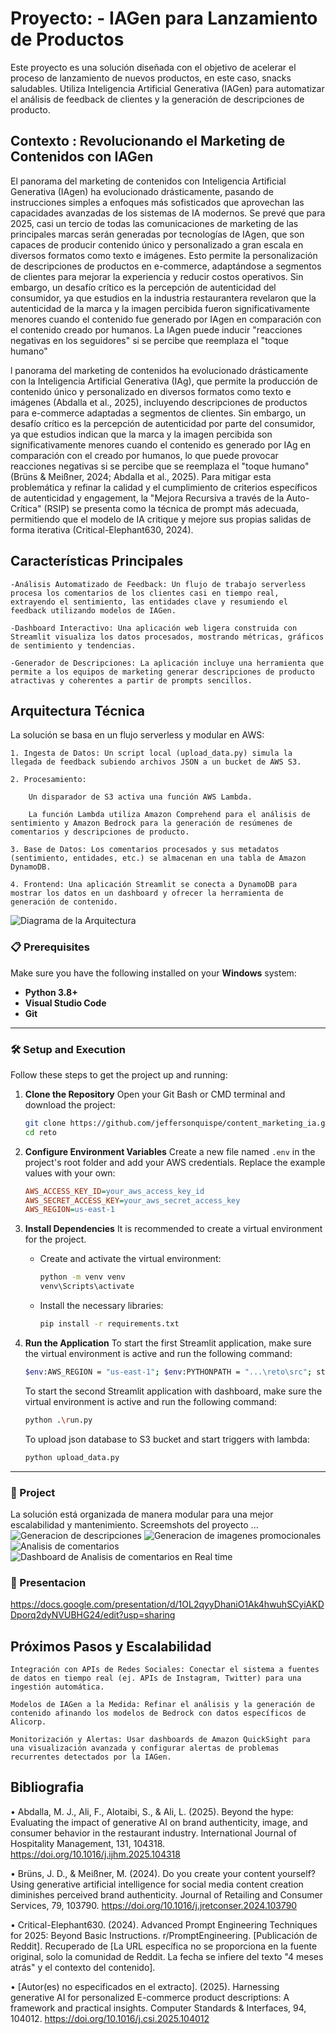 # Proyecto:  - IAGen para Lanzamiento de Productos 

Este proyecto es una solución diseñada con el objetivo de acelerar el proceso de lanzamiento de nuevos productos, en este caso, snacks saludables. Utiliza Inteligencia Artificial Generativa (IAGen) para automatizar el análisis de feedback de clientes y la generación de descripciones de producto.

## Contexto : Revolucionando el Marketing de Contenidos con IAGen

El panorama del marketing de contenidos con Inteligencia Artificial Generativa (IAgen) ha evolucionado drásticamente, pasando de instrucciones simples a enfoques más sofisticados que aprovechan las capacidades avanzadas de los sistemas de IA modernos. Se prevé que para 2025, casi un tercio de todas las comunicaciones de marketing de las principales marcas serán generadas por tecnologías de IAgen, que son capaces de producir contenido único y personalizado a gran escala en diversos formatos como texto e imágenes. Esto permite la personalización de descripciones de productos en e-commerce, adaptándose a segmentos de clientes para mejorar la experiencia y reducir costos operativos. Sin embargo, un desafío crítico es la percepción de autenticidad del consumidor, ya que estudios en la industria restaurantera revelaron que la autenticidad de la marca y la imagen percibida fueron significativamente menores cuando el contenido fue generado por IAgen en comparación con el contenido creado por humanos. La IAgen puede inducir "reacciones negativas en los seguidores" si se percibe que reemplaza el "toque humano"

l panorama del marketing de contenidos ha evolucionado drásticamente con la Inteligencia Artificial Generativa (IAg), que permite la producción de contenido único y personalizado en diversos formatos como texto e imágenes (Abdalla et al., 2025), incluyendo descripciones de productos para e-commerce adaptadas a segmentos de clientes. Sin embargo, un desafío crítico es la percepción de autenticidad por parte del consumidor, ya que estudios indican que la marca y la imagen percibida son significativamente menores cuando el contenido es generado por IAg en comparación con el creado por humanos, lo que puede provocar reacciones negativas si se percibe que se reemplaza el "toque humano" (Brüns & Meißner, 2024; Abdalla et al., 2025). Para mitigar esta problemática y refinar la calidad y el cumplimiento de criterios específicos de autenticidad y engagement, la "Mejora Recursiva a través de la Auto-Crítica" (RSIP) se presenta como la técnica de prompt más adecuada, permitiendo que el modelo de IA critique y mejore sus propias salidas de forma iterativa (Critical-Elephant630, 2024).


## Características Principales

    -Análisis Automatizado de Feedback: Un flujo de trabajo serverless procesa los comentarios de los clientes casi en tiempo real, extrayendo el sentimiento, las entidades clave y resumiendo el feedback utilizando modelos de IAGen.

    -Dashboard Interactivo: Una aplicación web ligera construida con Streamlit visualiza los datos procesados, mostrando métricas, gráficos de sentimiento y tendencias.

    -Generador de Descripciones: La aplicación incluye una herramienta que permite a los equipos de marketing generar descripciones de producto atractivas y coherentes a partir de prompts sencillos.

## Arquitectura Técnica

La solución se basa en un flujo serverless y modular en AWS:

    1. Ingesta de Datos: Un script local (upload_data.py) simula la llegada de feedback subiendo archivos JSON a un bucket de AWS S3.

    2. Procesamiento:

        Un disparador de S3 activa una función AWS Lambda.

        La función Lambda utiliza Amazon Comprehend para el análisis de sentimiento y Amazon Bedrock para la generación de resúmenes de comentarios y descripciones de producto.

    3. Base de Datos: Los comentarios procesados y sus metadatos (sentimiento, entidades, etc.) se almacenan en una tabla de Amazon DynamoDB.

    4. Frontend: Una aplicación Streamlit se conecta a DynamoDB para mostrar los datos en un dashboard y ofrecer la herramienta de generación de contenido.

![Diagrama de la Arquitectura](imagenes/arquitectura.png)

### 📋 Prerequisites

Make sure you have the following installed on your **Windows** system:
* **Python 3.8+**
* **Visual Studio Code**
* **Git**

---

### 🛠️ Setup and Execution

Follow these steps to get the project up and running:

1.  **Clone the Repository**
    Open your Git Bash or CMD terminal and download the project:
    ```bash
    git clone https://github.com/jeffersonquispe/content_marketing_ia.git
    cd reto
    ```

2.  **Configure Environment Variables**
    Create a new file named `.env` in the project's root folder and add your AWS credentials. Replace the example values with your own:
    ```ini
    AWS_ACCESS_KEY_ID=your_aws_access_key_id
    AWS_SECRET_ACCESS_KEY=your_aws_secret_access_key
    AWS_REGION=us-east-1
    ```

3.  **Install Dependencies**
    It is recommended to create a virtual environment for the project.
    * Create and activate the virtual environment:
        ```bash
        python -m venv venv
        venv\Scripts\activate
        ```
    * Install the necessary libraries:
        ```bash
        pip install -r requirements.txt
        ```

4.  **Run the Application**
    To start the first Streamlit application, make sure the virtual environment is active and run the following command:
    ```bash
    $env:AWS_REGION = "us-east-1"; $env:PYTHONPATH = "...\reto\src"; streamlit run src/app/app.py
    ```
    To start the second Streamlit application with dashboard, make sure the virtual environment is active and run the following command:
    ```bash
    python .\run.py
    ```
    To upload json database to S3 bucket and start triggers with lambda:
    ```bash
    python upload_data.py
    ```
---

### 📂 Project 

La solución está organizada de manera modular para una mejor escalabilidad y mantenimiento.
Screemshots del proyecto ...
![Generacion de descripciones ](imagenes/descripcion.png)
![Generacion de imagenes promocionales ](imagenes/image.png)
![Analisis de comentarios ](imagenes/image.png)
![Dashboard de Analisis de comentarios en Real time](imagenes/dashboard.png)

### 📂 Presentacion

https://docs.google.com/presentation/d/1OL2qyyDhaniO1Ak4hwuhSCyiAKDDporq2dyNVUBHG24/edit?usp=sharing

## Próximos Pasos y Escalabilidad

    Integración con APIs de Redes Sociales: Conectar el sistema a fuentes de datos en tiempo real (ej. APIs de Instagram, Twitter) para una ingestión automática.

    Modelos de IAGen a la Medida: Refinar el análisis y la generación de contenido afinando los modelos de Bedrock con datos específicos de Alicorp.

    Monitorización y Alertas: Usar dashboards de Amazon QuickSight para una visualización avanzada y configurar alertas de problemas recurrentes detectados por la IAGen.



## Bibliografia
• Abdalla, M. J., Ali, F., Alotaibi, S., & Ali, L. (2025). Beyond the hype: Evaluating the impact of generative AI on brand authenticity, image, and consumer behavior in the restaurant industry. International Journal of Hospitality Management, 131, 104318. https://doi.org/10.1016/j.ijhm.2025.104318

• Brüns, J. D., & Meißner, M. (2024). Do you create your content yourself? Using generative artificial intelligence for social media content creation diminishes perceived brand authenticity. Journal of Retailing and Consumer Services, 79, 103790. https://doi.org/10.1016/j.jretconser.2024.103790

• Critical-Elephant630. (2024). Advanced Prompt Engineering Techniques for 2025: Beyond Basic Instructions. r/PromptEngineering. [Publicación de Reddit]. Recuperado de [La URL específica no se proporciona en la fuente original, solo la comunidad de Reddit. La fecha se infiere del texto "4 meses atrás" y el contexto del contenido].

• [Autor(es) no especificados en el extracto]. (2025). Harnessing generative AI for personalized E-commerce product descriptions: A framework and practical insights. Computer Standards & Interfaces, 94, 104012. https://doi.org/10.1016/j.csi.2025.104012